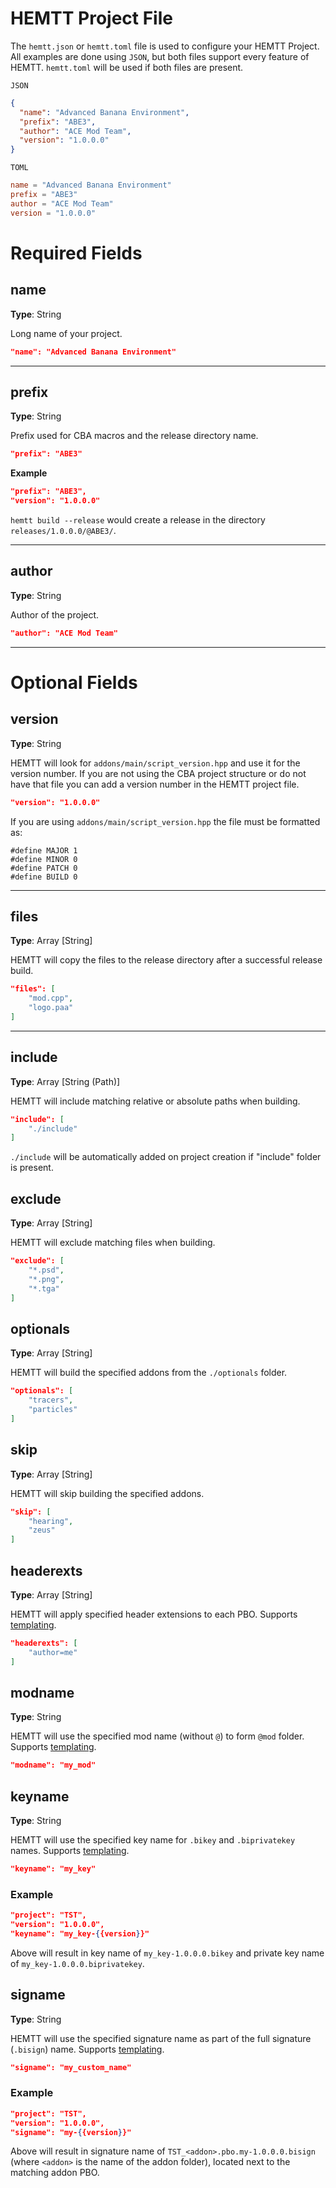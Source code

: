 # HEMTT Project File

The `hemtt.json` or `hemtt.toml` file is used to configure your HEMTT Project. All examples are done using `JSON`, but both files support every feature of HEMTT. `hemtt.toml` will be used if both files are present.

`JSON`
```json
{
  "name": "Advanced Banana Environment",
  "prefix": "ABE3",
  "author": "ACE Mod Team",
  "version": "1.0.0.0"
}
```

`TOML`
```toml
name = "Advanced Banana Environment"
prefix = "ABE3"
author = "ACE Mod Team"
version = "1.0.0.0"
```
# Required Fields

## name
**Type**: String

Long name of your project.
```json
"name": "Advanced Banana Environment"
```
<hr/>

## prefix
**Type**: String

Prefix used for CBA macros and the release directory name.

```json
"prefix": "ABE3"
```

**Example**

```json
"prefix": "ABE3",
"version": "1.0.0.0"
```

`hemtt build --release` would create a release in the directory `releases/1.0.0.0/@ABE3/`.
<hr/>

## author
**Type**: String

Author of the project.

```json
"author": "ACE Mod Team"
```
<hr/>

# Optional Fields

## version
**Type**: String

HEMTT will look for `addons/main/script_version.hpp` and use it for the version number. If you are not using the CBA project structure or do not have that file you can add a version number in the HEMTT project file.

```json
"version": "1.0.0.0"
```

If you are using `addons/main/script_version.hpp` the file must be formatted as:
```
#define MAJOR 1
#define MINOR 0
#define PATCH 0
#define BUILD 0
```
<hr/>

## files
**Type**: Array \[String\]

HEMTT will copy the files to the release directory after a successful release build.

```json
"files": [
    "mod.cpp",
    "logo.paa"
]
```
<hr/>

## include
**Type**: Array \[String (Path)\]

HEMTT will include matching relative or absolute paths when building.

```json
"include": [
    "./include"
]
```

`./include` will be automatically added on project creation if "include" folder is present.

## exclude
**Type**: Array \[String\]

HEMTT will exclude matching files when building.

```json
"exclude": [
    "*.psd",
    "*.png",
    "*.tga"
]
```

## optionals
**Type**: Array \[String\]

HEMTT will build the specified addons from the `./optionals` folder.

```json
"optionals": [
    "tracers",
    "particles"
]
```

## skip
**Type**: Array \[String\]

HEMTT will skip building the specified addons.

```json
"skip": [
    "hearing",
    "zeus"
]
```

## headerexts
**Type**: Array \[String\]

HEMTT will apply specified header extensions to each PBO. Supports [templating](/templating.md).

```json
"headerexts": [
    "author=me"
]
```

## modname
**Type**: String

HEMTT will use the specified mod name (without `@`) to form `@mod` folder. Supports [templating](/templating.md).

```json
"modname": "my_mod"
```

## keyname
**Type**: String

HEMTT will use the specified key name for `.bikey` and `.biprivatekey` names. Supports [templating](/templating.md).

```json
"keyname": "my_key"
```

### Example

```json
"project": "TST",
"version": "1.0.0.0",
"keyname": "my_key-{{version}}"
```

Above will result in key name of `my_key-1.0.0.0.bikey` and private key name of `my_key-1.0.0.0.biprivatekey`.

## signame
**Type**: String

HEMTT will use the specified signature name as part of the full signature (`.bisign`) name. Supports [templating](/templating.md).

```json
"signame": "my_custom_name"
```

### Example

```json
"project": "TST",
"version": "1.0.0.0",
"signame": "my-{{version}}"
```

Above will result in signature name of `TST_<addon>.pbo.my-1.0.0.0.bisign` (where `<addon>` is the name of the addon folder), located next to the matching addon PBO.
